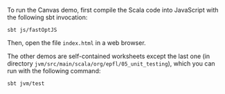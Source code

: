 To run the Canvas demo, first compile the Scala code into
JavaScript with the following sbt invocation:

~~~ shell
sbt js/fastOptJS
~~~

Then, open the file `index.html` in a web browser.

The other demos are self-contained worksheets except
the last one (in directory
`jvm/src/main/scala/org/epfl/05_unit_testing`), which
you can run with the following command:

~~~ shell
sbt jvm/test
~~~
